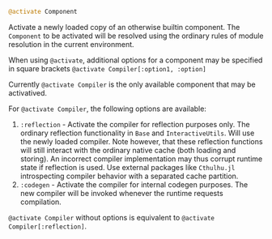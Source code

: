 ```julia
@activate Component
```

Activate a newly loaded copy of an otherwise builtin component. The `Component` to be activated will be resolved using the ordinary rules of module resolution in the current environment.

When using `@activate`, additional options for a component may be specified in square brackets `@activate Compiler[:option1, :option]`

Currently `@activate Compiler` is the only available component that may be activatived.

For `@activate Compiler`, the following options are available:

1. `:reflection` - Activate the compiler for reflection purposes only.                 The ordinary reflection functionality in `Base` and `InteractiveUtils`.                 Will use the newly loaded compiler. Note however, that these reflection                 functions will still interact with the ordinary native cache (both loading                 and storing). An incorrect compiler implementation may thus corrupt runtime                 state if reflection is used. Use external packages like `Cthulhu.jl`                 introspecting compiler behavior with a separated cache partition.
2. `:codegen`   - Activate the compiler for internal codegen purposes. The new compiler                will be invoked whenever the runtime requests compilation.

`@activate Compiler` without options is equivalent to `@activate Compiler[:reflection]`.

